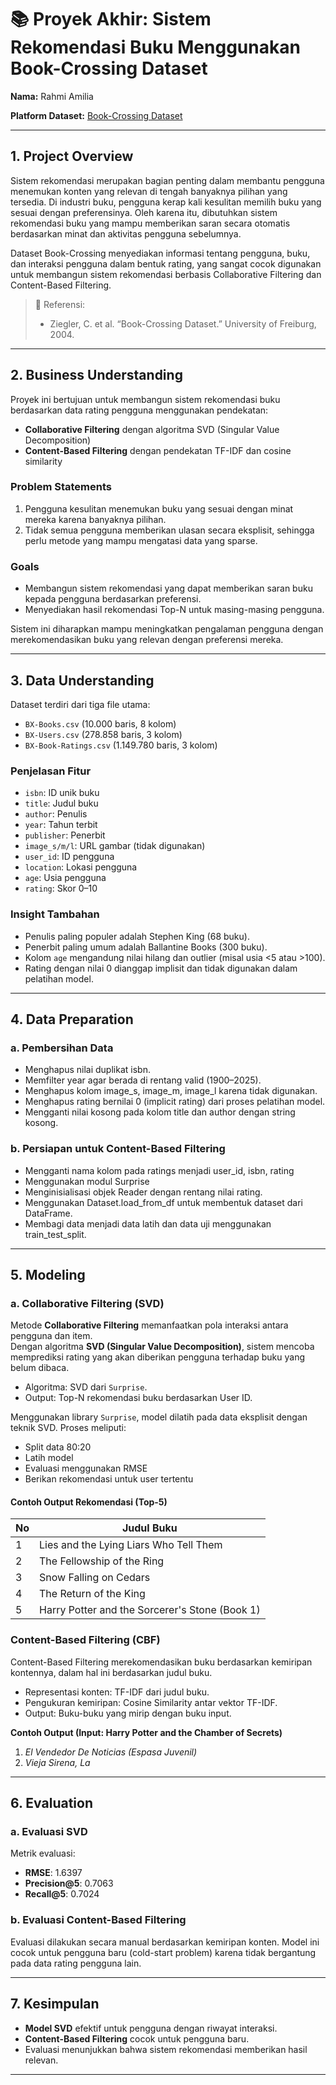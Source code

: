 # 📚 Proyek Akhir: Sistem Rekomendasi Buku Menggunakan Book-Crossing Dataset

**Nama:** Rahmi Amilia

**Platform Dataset:** [Book-Crossing Dataset](http://www2.informatik.uni-freiburg.de/~cziegler/BX/)

---

## 1. Project Overview

Sistem rekomendasi merupakan bagian penting dalam membantu pengguna menemukan konten yang relevan di tengah banyaknya pilihan yang tersedia. Di industri buku, pengguna kerap kali kesulitan memilih buku yang sesuai dengan preferensinya. Oleh karena itu, dibutuhkan sistem rekomendasi buku yang mampu memberikan saran secara otomatis berdasarkan minat dan aktivitas pengguna sebelumnya.

Dataset Book-Crossing menyediakan informasi tentang pengguna, buku, dan interaksi pengguna dalam bentuk rating, yang sangat cocok digunakan untuk membangun sistem rekomendasi berbasis Collaborative Filtering dan Content-Based Filtering.

> 📌 Referensi:
>
> * Ziegler, C. et al. “Book-Crossing Dataset.” University of Freiburg, 2004.

---

## 2. Business Understanding

Proyek ini bertujuan untuk membangun sistem rekomendasi buku berdasarkan data rating pengguna menggunakan pendekatan:

* **Collaborative Filtering** dengan algoritma SVD (Singular Value Decomposition)
* **Content-Based Filtering** dengan pendekatan TF-IDF dan cosine similarity

### Problem Statements
1. Pengguna kesulitan menemukan buku yang sesuai dengan minat mereka karena banyaknya pilihan.
2. Tidak semua pengguna memberikan ulasan secara eksplisit, sehingga perlu metode yang mampu mengatasi data yang sparse.

### Goals
- Membangun sistem rekomendasi yang dapat memberikan saran buku kepada pengguna berdasarkan preferensi.
- Menyediakan hasil rekomendasi Top-N untuk masing-masing pengguna.

Sistem ini diharapkan mampu meningkatkan pengalaman pengguna dengan merekomendasikan buku yang relevan dengan preferensi mereka.

---

## 3. Data Understanding

Dataset terdiri dari tiga file utama:
- `BX-Books.csv` (10.000 baris, 8 kolom)
- `BX-Users.csv` (278.858 baris, 3 kolom)
- `BX-Book-Ratings.csv` (1.149.780 baris, 3 kolom)

### Penjelasan Fitur

- `isbn`: ID unik buku
- `title`: Judul buku
- `author`: Penulis
- `year`: Tahun terbit
- `publisher`: Penerbit
- `image_s/m/l`: URL gambar (tidak digunakan)
- `user_id`: ID pengguna
- `location`: Lokasi pengguna
- `age`: Usia pengguna
- `rating`: Skor 0–10

### Insight Tambahan
- Penulis paling populer adalah Stephen King (68 buku).
- Penerbit paling umum adalah Ballantine Books (300 buku).
- Kolom `age` mengandung nilai hilang dan outlier (misal usia <5 atau >100).
- Rating dengan nilai 0 dianggap implisit dan tidak digunakan dalam pelatihan model.

---

## 4. Data Preparation

### a. Pembersihan Data
- Menghapus nilai duplikat isbn.
- Memfilter year agar berada di rentang valid (1900–2025).
- Menghapus kolom image_s, image_m, image_l karena tidak digunakan.
- Menghapus rating bernilai 0 (implicit rating) dari proses pelatihan model.
- Mengganti nilai kosong pada kolom title dan author dengan string kosong.

### b. Persiapan untuk Content-Based Filtering
- Mengganti nama kolom pada ratings menjadi user_id, isbn, rating
- Menggunakan modul Surprise
- Menginisialisasi objek Reader dengan rentang nilai rating.
- Menggunakan Dataset.load_from_df untuk membentuk dataset dari DataFrame.
- Membagi data menjadi data latih dan data uji menggunakan train_test_split.

---

## 5. Modeling

### a. Collaborative Filtering (SVD)

Metode **Collaborative Filtering** memanfaatkan pola interaksi antara pengguna dan item.  
Dengan algoritma **SVD (Singular Value Decomposition)**, sistem mencoba memprediksi rating yang akan diberikan pengguna terhadap buku yang belum dibaca.

- Algoritma: SVD dari `Surprise`.
- Output: Top-N rekomendasi buku berdasarkan User ID.

Menggunakan library `Surprise`, model dilatih pada data eksplisit dengan teknik SVD. Proses meliputi:
- Split data 80:20
- Latih model
- Evaluasi menggunakan RMSE
- Berikan rekomendasi untuk user tertentu

#### Contoh Output Rekomendasi (Top-5)

| No | Judul Buku                              |
|----|------------------------------------------|
| 1  | Lies and the Lying Liars Who Tell Them	                                |
| 2  | The Fellowship of the Ring                           |
| 3  | Snow Falling on Cedars       |
| 4  | The Return of the King                     |
| 5  | Harry Potter and the Sorcerer's Stone (Book 1)                       |

### Content-Based Filtering (CBF)
Content-Based Filtering merekomendasikan buku berdasarkan kemiripan kontennya, dalam hal ini berdasarkan judul buku.

- Representasi konten: TF-IDF dari judul buku.
- Pengukuran kemiripan: Cosine Similarity antar vektor TF-IDF.
- Output: Buku-buku yang mirip dengan buku input.

**Contoh Output (Input: Harry Potter and the Chamber of Secrets)**  
1. *El Vendedor De Noticias (Espasa Juvenil)*  
2. *Vieja Sirena, La*

---

## 6. Evaluation

### a. Evaluasi SVD

Metrik evaluasi:
- **RMSE**: 1.6397
- **Precision@5**: 0.7063
- **Recall@5**: 0.7024

### b. Evaluasi Content-Based Filtering

Evaluasi dilakukan secara manual berdasarkan kemiripan konten. Model ini cocok untuk pengguna baru (cold-start problem) karena tidak bergantung pada data rating pengguna lain.

---

## 7. Kesimpulan

- **Model SVD** efektif untuk pengguna dengan riwayat interaksi.
- **Content-Based Filtering** cocok untuk pengguna baru.
- Evaluasi menunjukkan bahwa sistem rekomendasi memberikan hasil relevan.

---

